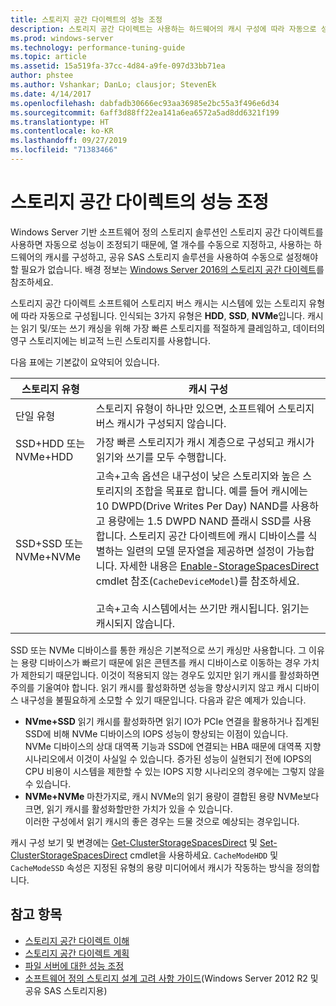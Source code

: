 ```yaml
---
title: 스토리지 공간 다이렉트의 성능 조정
description: 스토리지 공간 다이렉트는 사용하는 하드웨어의 캐시 구성에 따라 자동으로 성능을 조정하며, 자세한 내용은 이 문서에 설명되어 있습니다.
ms.prod: windows-server
ms.technology: performance-tuning-guide
ms.topic: article
ms.assetid: 15a519fa-37cc-4d84-a9fe-097d33bb71ea
author: phstee
ms.author: Vshankar; DanLo; clausjor; StevenEk
ms.date: 4/14/2017
ms.openlocfilehash: dabfadb30666ec93aa36985e2bc55a3f496e6d34
ms.sourcegitcommit: 6aff3d88ff22ea141a6ea6572a5ad8dd6321f199
ms.translationtype: HT
ms.contentlocale: ko-KR
ms.lasthandoff: 09/27/2019
ms.locfileid: "71383466"
---
```

# <a name="performance-tuning-for-storage-spaces-direct"></a>스토리지 공간 다이렉트의 성능 조정

Windows Server 기반 소프트웨어 정의 스토리지 솔루션인 스토리지 공간 다이렉트를 사용하면 자동으로 성능이 조정되기 때문에, 열 개수를 수동으로 지정하고, 사용하는 하드웨어의 캐시를 구성하고, 공유 SAS 스토리지 솔루션을 사용하여 수동으로 설정해야 할 필요가 없습니다. 배경 정보는 [Windows Server 2016의 스토리지 공간 다이렉트](../../../../storage/storage-spaces/storage-spaces-direct-overview.md)를 참조하세요.

스토리지 공간 다이렉트 소프트웨어 스토리지 버스 캐시는 시스템에 있는 스토리지 유형에 따라 자동으로 구성됩니다. 인식되는 3가지 유형은 **HDD**, **SSD**, **NVMe**입니다. 캐시는 읽기 및/또는 쓰기 캐싱을 위해 가장 빠른 스토리지를 적절하게 클레임하고, 데이터의 영구 스토리지에는 비교적 느린 스토리지를 사용합니다.

다음 표에는 기본값이 요약되어 있습니다.

| 스토리지 유형 | 캐시 구성 |
| --- | --- |
| 단일 유형 | 스토리지 유형이 하나만 있으면, 소프트웨어 스토리지 버스 캐시가 구성되지 않습니다. |
| SSD+HDD 또는 NVMe+HDD | 가장 빠른 스토리지가 캐시 계층으로 구성되고 캐시가 읽기와 쓰기를 모두 수행합니다. |
| SSD+SSD 또는 NVMe+NVMe | 고속+고속 옵션은 내구성이 낮은 스토리지와 높은 스토리지의 조합을 목표로 합니다. 예를 들어 캐시에는 10 DWPD(Drive Writes Per Day) NAND를 사용하고 용량에는 1.5 DWPD NAND 플래시 SSD를 사용합니다. 스토리지 공간 다이렉트에 캐시 디바이스를 식별하는 일련의 모델 문자열을 제공하면 설정이 가능합니다. 자세한 내용은 [Enable-StorageSpacesDirect](https://technet.microsoft.com/library/mt589697.aspx) cmdlet 참조(`CacheDeviceModel`)를 참조하세요. <br><br>고속+고속 시스템에서는 쓰기만 캐시됩니다. 읽기는 캐시되지 않습니다. |

SSD 또는 NVMe 디바이스를 통한 캐싱은 기본적으로 쓰기 캐싱만 사용합니다. 그 이유는 용량 디바이스가 빠르기 때문에 읽은 콘텐츠를 캐시 디바이스로 이동하는 경우 가치가 제한되기 때문입니다. 이것이 적용되지 않는 경우도 있지만 읽기 캐시를 활성화하면 주의를 기울여야 합니다. 읽기 캐시를 활성화하면 성능을 향상시키지 않고 캐시 디바이스 내구성을 불필요하게 소모할 수 있기 때문입니다. 다음과 같은 예제가 있습니다.

* **NVme+SSD** 읽기 캐시를 활성화하면 읽기 IO가 PCIe 연결을 활용하거나 집계된 SSD에 비해 NVMe 디바이스의 IOPS 성능이 향상되는 이점이 있습니다. <br>NVMe 디바이스의 상대 대역폭 기능과 SSD에 연결되는 HBA 때문에 대역폭 지향 시나리오에서 이것이 사실일 수 있습니다.  증가된 성능이 실현되기 전에 IOPS의 CPU 비용이 시스템을 제한할 수 있는 IOPS 지향 시나리오의 경우에는 그렇지 않을 수 있습니다. 
* **NVMe+NVMe** 마찬가지로, 캐시 NVMe의 읽기 용량이 결합된 용량 NVMe보다 크면, 읽기 캐시를 활성화할만한 가치가 있을 수 있습니다. <br>이러한 구성에서 읽기 캐시의 좋은 경우는 드물 것으로 예상되는 경우입니다.

캐시 구성 보기 및 변경에는 [Get-ClusterStorageSpacesDirect](https://technet.microsoft.com/library/mt634616.aspx) 및 [Set-ClusterStorageSpacesDirect](https://technet.microsoft.com/library/mt763265.aspx) cmdlet을 사용하세요. `CacheModeHDD` 및 `CacheModeSSD` 속성은 지정된 유형의 용량 미디어에서 캐시가 작동하는 방식을 정의합니다.

## <a name="see-also"></a>참고 항목

- [스토리지 공간 다이렉트 이해](../../../../storage/storage-spaces/understand-storage-spaces-direct.md)
- [스토리지 공간 다이렉트 계획](../../../../storage/storage-spaces/plan-storage-spaces-direct.md)
- [파일 서버에 대한 성능 조정](../../role/file-server/index.md)
- [소프트웨어 정의 스토리지 설계 고려 사항 가이드](https://technet.microsoft.com/library/mt243829.aspx)(Windows Server 2012 R2 및 공유 SAS 스토리지용)
